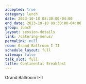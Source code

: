 ```yaml
---
accepted: true
category: lunch
date: 2023-10-18 08:30:00-04:00
end_date: 2023-10-18 09:30:00-04:00
group: lunch
layout: session-details
link: /catering-menus/
permalink: null
room: Grand Ballroom I-II
schedule_layout: full
sitemap: false
talk_slot: full
title: Continental Breakfast
---
```


Grand Ballroom I-II
